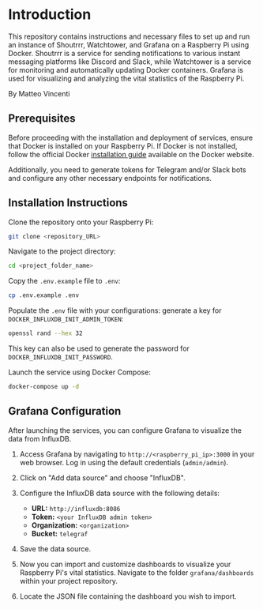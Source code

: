 # Introduction

This repository contains instructions and necessary files to set up and run an instance of Shoutrrr, Watchtower, and Grafana on a Raspberry Pi using Docker. Shoutrrr is a service for sending notifications to various instant messaging platforms like Discord and Slack, while Watchtower is a service for monitoring and automatically updating Docker containers. Grafana is used for visualizing and analyzing the vital statistics of the Raspberry Pi.

By Matteo Vincenti

## Prerequisites

Before proceeding with the installation and deployment of services, ensure that Docker is installed on your Raspberry Pi. If Docker is not installed, follow the official Docker [installation guide](https://docs.docker.com/engine/install/raspberry-pi-os/) available on the Docker website.

Additionally, you need to generate tokens for Telegram and/or Slack bots and configure any other necessary endpoints for notifications.

## Installation Instructions

Clone the repository onto your Raspberry Pi:

```bash
git clone <repository_URL>
```

Navigate to the project directory:

```bash
cd <project_folder_name>
```

Copy the `.env.example` file to `.env`:

```bash
cp .env.example .env
```

Populate the `.env` file with your configurations:
generate a key for `DOCKER_INFLUXDB_INIT_ADMIN_TOKEN`:

```bash
openssl rand --hex 32
```

This key can also be used to generate the password for `DOCKER_INFLUXDB_INIT_PASSWORD`.

Launch the service using Docker Compose:
```bash
docker-compose up -d
```

## Grafana Configuration

After launching the services, you can configure Grafana to visualize the data from InfluxDB.

1. Access Grafana by navigating to `http://<raspberry_pi_ip>:3000` in your web browser. Log in using the default credentials (`admin/admin`).

2. Click on "Add data source" and choose "InfluxDB".

3. Configure the InfluxDB data source with the following details:
   - **URL:** `http://influxdb:8086`
   - **Token:** `<your InfluxDB admin token>`
   - **Organization:** `<organization>`
   - **Bucket:** `telegraf`

4. Save the data source.

5. Now you can import and customize dashboards to visualize your Raspberry Pi's vital statistics.
Navigate to the folder `grafana/dashboards` within your project repository.

7. Locate the JSON file containing the dashboard you wish to import.